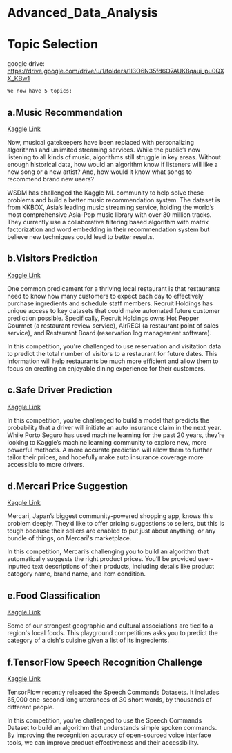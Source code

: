 Advanced_Data_Analysis
======================

# Topic Selection

google drive: https://drive.google.com/drive/u/1/folders/1l3O6N35fd6O7AUK8qaui_pu0QXX_KBw1


    We now have 5 topics:

## a.Music Recommendation
[Kaggle Link](https://www.kaggle.com/c/kkbox-music-recommendation-challenge)

Now, musical gatekeepers have been replaced with personalizing algorithms and unlimited streaming services. While the public’s now listening to all kinds of music, algorithms still struggle in key areas. Without enough historical data, how would an algorithm know if listeners will like a new song or a new artist? And, how would it know what songs to recommend brand new users?

WSDM has challenged the Kaggle ML community to help solve these problems and build a better music recommendation system. The dataset is from KKBOX, Asia’s leading music streaming service, holding the world’s most comprehensive Asia-Pop music library with over 30 million tracks. They currently use a collaborative filtering based algorithm with matrix factorization and word embedding in their recommendation system but believe new techniques could lead to better results.

## b.Visitors Prediction
[Kaggle Link](https://www.kaggle.com/c/recruit-restaurant-visitor-forecasting)

One common predicament for a thriving local restaurant is that restaurants need to know how many customers to expect each day to effectively purchase ingredients and schedule staff members. Recruit Holdings has unique access to key datasets that could make automated future customer prediction possible. Specifically, Recruit Holdings owns Hot Pepper Gourmet (a restaurant review service), AirREGI (a restaurant point of sales service), and Restaurant Board (reservation log management software).

In this competition, you're challenged to use reservation and visitation data to predict the total number of visitors to a restaurant for future dates. This information will help restaurants be much more efficient and allow them to focus on creating an enjoyable dining experience for their customers.

## c.Safe Driver Prediction
[Kaggle Link](https://www.kaggle.com/c/porto-seguro-safe-driver-prediction)

In this competition, you’re challenged to build a model that predicts the probability that a driver will initiate an auto insurance claim in the next year. While Porto Seguro has used machine learning for the past 20 years, they’re looking to Kaggle’s machine learning community to explore new, more powerful methods. A more accurate prediction will allow them to further tailor their prices, and hopefully make auto insurance coverage more accessible to more drivers.

## d.Mercari Price Suggestion
[Kaggle Link](https://www.kaggle.com/c/mercari-price-suggestion-challenge)

Mercari, Japan’s biggest community-powered shopping app, knows this problem deeply. They’d like to offer pricing suggestions to sellers, but this is tough because their sellers are enabled to put just about anything, or any bundle of things, on Mercari's marketplace.

In this competition, Mercari’s challenging you to build an algorithm that automatically suggests the right product prices. You’ll be provided user-inputted text descriptions of their products, including details like product category name, brand name, and item condition.

## e.Food Classification
[Kaggle Link](https://www.kaggle.com/c/whats-cooking-kernels-only)

Some of our strongest geographic and cultural associations are tied to a region's local foods. This playground competitions asks you to predict the category of a dish's cuisine given a list of its ingredients. 


## f.TensorFlow Speech Recognition Challenge
[Kaggle Link](https://www.kaggle.com/c/tensorflow-speech-recognition-challenge)

TensorFlow recently released the Speech Commands Datasets. It includes 65,000 one-second long utterances of 30 short words, by thousands of different people. 

In this competition, you're challenged to use the Speech Commands Dataset to build an algorithm that understands simple spoken commands. By improving the recognition accuracy of open-sourced voice interface tools, we can improve product effectiveness and their accessibility.

